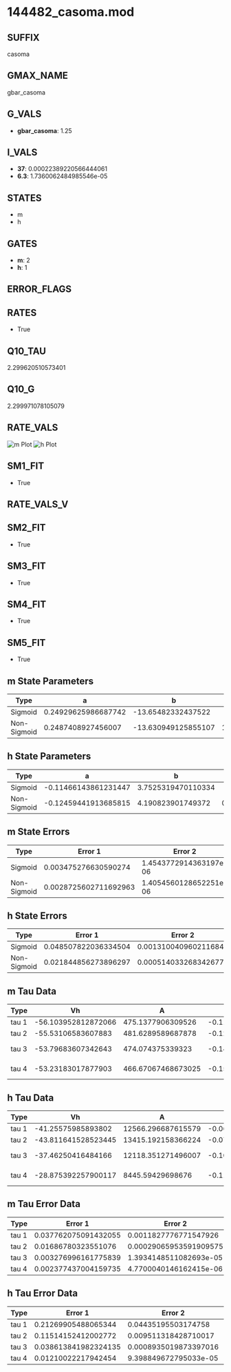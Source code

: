 # 144482_casoma.mod

## SUFFIX

casoma

## GMAX_NAME

gbar_casoma

## G_VALS

- **gbar_casoma**: 1.25

## I_VALS

- **37**: 0.00022389220566444061
- **6.3**: 1.7360062484985546e-05

## STATES

- m
- h

## GATES

- **m**: 2
- **h**: 1

## ERROR_FLAGS


## RATES

- True

## Q10_TAU

2.299620510573401

## Q10_G

2.299971078105079

## RATE_VALS

![m Plot](/Users/pbozelos/Dropbox/icg-Chai-Panos/supermodels/output_markdown_files/Ca/144482_casoma.mod/images/m.png)
![h Plot](/Users/pbozelos/Dropbox/icg-Chai-Panos/supermodels/output_markdown_files/Ca/144482_casoma.mod/images/h.png)

## SM1_FIT

- True

## RATE_VALS_V

## SM2_FIT

- True

## SM3_FIT

- True

## SM4_FIT

- True

## SM5_FIT

- True

## m State Parameters

| Type | a | b | c | d |
| --- | --- | --- | --- | --- |
| Sigmoid | 0.24929625986687742 | -13.65482332437522 |
| Non-Sigmoid | 0.2487408927456007 | -13.630949125855107 | 1.001008193683641 | -0.0016026863947686705 |

## h State Parameters

| Type | a | b | c | d |
| --- | --- | --- | --- | --- |
| Sigmoid | -0.11466143861231447 | 3.7525319470110334 |
| Non-Sigmoid | -0.12459441913685815 | 4.190823901749372 | 0.9669901204969867 | 0.03385879089125231 |

## m State Errors

| Type | Error 1 | Error 2 | Error 3 |
| --- | --- | --- | --- |
| Sigmoid | 0.003475276630590274 | 1.4543772914363197e-06 | 0.0016767362240294955 |
| Non-Sigmoid | 0.0028725602711692963 | 1.4054560128652251e-06 | 0.001385940278820183 |

## h State Errors

| Type | Error 1 | Error 2 | Error 3 |
| --- | --- | --- | --- |
| Sigmoid | 0.048507822036334504 | 0.001310040960211684 | 0.03147395209410044 |
| Non-Sigmoid | 0.021844856273896297 | 0.0005140332683426779 | 0.014173878170661234 |

## m Tau Data

| Type | Vh | A | b1 | b2 | c1 | c2 | d1 | d2 | e1 | e2 |
| --- | --- | --- | --- | --- | --- | --- | --- | --- | --- | --- |
| tau 1 | -56.103952812872066 | 475.1377906309526 | -0.11035706151825407 | -0.12714165146717718 |
| tau 2 | -55.53106583607883 | 481.6289589687878 | -0.1261317650811814 | 0.0006087403321756277 | -0.12950768657516237 | -0.00038370368810227063 |
| tau 3 | -53.79683607342643 | 474.074375339323 | -0.1484103714456017 | 0.001399498982767011 | -4.628354573473031e-06 | -0.10362151499892897 | 0.0004260093996691174 | 2.7480312116458207e-06 |
| tau 4 | -53.23183017877903 | 466.67067468673025 | -0.15209576788183327 | 0.0015154442390816877 | -5.475862490467668e-06 | 2.3150196813142324e-09 | -0.09132425596634755 | 0.0010354356935812104 | 1.0404630078452531e-05 | -8.239265165107776e-08 |

## h Tau Data

| Type | Vh | A | b1 | b2 | c1 | c2 | d1 | d2 | e1 | e2 |
| --- | --- | --- | --- | --- | --- | --- | --- | --- | --- | --- |
| tau 1 | -41.25575985893802 | 12566.296687615579 | -0.0620318941803101 | -0.02881586542906937 |
| tau 2 | -43.811641528523445 | 13415.192158366224 | -0.07249775524568383 | 0.00040065337826001326 | -0.046019092582564564 | -0.00035161355848467574 |
| tau 3 | -37.46250416484166 | 12118.351271496007 | -0.10402092678610483 | 0.0013117831369496597 | -5.033501459054186e-06 | -0.042546049355462 | -0.0006603821300082394 | -5.834159286815949e-06 |
| tau 4 | -28.875392257900117 | 8445.59429698676 | -0.11946103209535024 | 0.002461364900890147 | -2.1224569625716257e-05 | 6.496738594129589e-08 | -0.009619664587610098 | -0.00011799800263918801 | -7.132551895663381e-06 | -6.04503664475715e-08 |

## m Tau Error Data

| Type | Error 1 | Error 2 | Error 3 |
| --- | --- | --- | --- |
| tau 1 | 0.037762075091432055 | 0.0011827776771547926 | 0.029809367902308852 |
| tau 2 | 0.01686780323551076 | 0.00029065953591909575 | 0.013315437542392417 |
| tau 3 | 0.003276996161775839 | 1.3934148511082693e-05 | 0.002586859540009603 |
| tau 4 | 0.002377437004159735 | 4.7700040146162415e-06 | 0.0018767478786577702 |

## h Tau Error Data

| Type | Error 1 | Error 2 | Error 3 |
| --- | --- | --- | --- |
| tau 1 | 0.21269905488065344 | 0.04435195503174758 | 0.10939230774847734 |
| tau 2 | 0.11514152412002772 | 0.009511318428710017 | 0.05921792670039956 |
| tau 3 | 0.038613841982324135 | 0.0008935019873397016 | 0.0198593138453371 |
| tau 4 | 0.01210022217942454 | 9.398849672795033e-05 | 0.0062232116133251235 |

